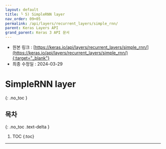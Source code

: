```yaml
---
layout: default
title: └ 5) SimpleRNN layer
nav_order: 09+05
permalink: /api/layers/recurrent_layers/simple_rnn/
parent: Keras Layers API
grand_parent: Keras 3 API 문서
---
```


* 원본 링크 : [https://keras.io/api/layers/recurrent_layers/simple_rnn/](https://keras.io/api/layers/recurrent_layers/simple_rnn/){:target="_blank"}
* 최종 수정일 : 2024-03-29

# SimpleRNN layer
{: .no_toc }

## 목차
{: .no_toc .text-delta }

1. TOC
{:toc}

---
